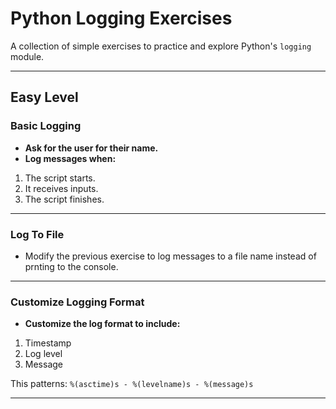 # Python Logging Exercises
A collection of simple exercises to practice and explore Python's `logging` module.

---

## Easy Level

### Basic Logging
- **Ask for the user for their name.**
- **Log messages when:**
1. The script starts.
2. It receives inputs.
3. The script finishes.

---

### Log To File
- Modify the previous exercise to log messages to a file name instead of prnting to the console.

---

### Customize Logging Format
- **Customize the log format to include:**
1. Timestamp
2. Log level
3. Message

This patterns: `%(asctime)s - %(levelname)s - %(message)s`

---